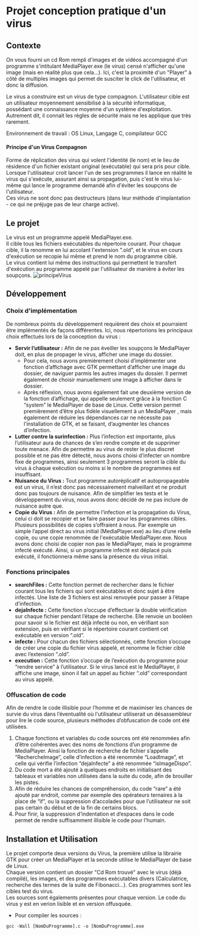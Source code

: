 # Projet conception pratique d'un virus
## Contexte 
On vous fourni un cd Rom rempli d'images et de vidéos accompagné d'un programme s'intitulant MediaPlayer.exe (le virus) censé n'afficher qu'une image (mais en réalité plus que cela...).
Ici, c'est la proximité d'un "Player" à côté de multiples images qui permet de susciter le click de l'utilisateur, et donc la diffusion.

Le virus a construire est un virus de type compagnon.
L'utilisateur cible est un utilisateur moyennement sensibilisé à la sécurité informatique, possédant une connaissance moyenne d'un système d'exploitation. Autrement dit, il connait les règles de sécurité mais ne les applique que très rarement.

Environnement de travail : OS Linux, Langage C, compilateur GCC



#### Principe d'un Virus Compagnon
Forme de réplication des virus qui volent l'identité (le nom) et le lieu de résidence d'un fichier existant original (exécutable) qui sera pris pour cible. Lorsque l'utilisateur croit lancer l'un de ses programmes il lance en réalité le virus qui s'exécute, assurant ainsi sa propagation, puis c'est le virus lui-même qui lance le programme demandé afin d'éviter les soupçons de l'utilisateur.   
Ces virus ne sont donc pas destructeurs (dans leur méthode d'implantation - ce qui ne préjuge pas de leur charge active).

## Le projet
Le virus est un programme appelé MediaPlayer.exe.  
Il cible tous les fichiers exécutables du répertoire courant. Pour chaque cible, il la renomme en lui accolant l'extension ".old", et le virus en cours d'exécution se recopie lui même et prend le nom du programme ciblé.  
Le virus contient lui même des instructions qui permettent le transfert d'exécution au programme appelé par l'utilisateur de manière à éviter les soupçons.
![principeVirus](https://i.imgur.com/oYFZa0a.jpg)

## Développement
### Choix d'implémentation
De nombreux points du développement requièrent des choix et pourraient être implémentés de façons différentes. Ici, nous répertorions les principaux choix effectués lors de la conception du virus :
- **Servir l’utilisateur :** Afin de ne pas éveiller les soupçons le MediaPlayer doit, en plus de propager le virus, afficher une image du dossier.
    -  Pour cela, nous avons premièrement choisi d’implémenter une fonction d’affichage avec GTK permettant d’afficher une image du dossier, de naviguer parmis les autres images du dossier. Il permet également de choisir manuellement une image à afficher dans le dossier.
    - Après réflexion, nous avons également fait une deuxième version de la fonction d’affichage, qui appelle seulement grâce à la fonction C “system” le MediaPlayer de base de Linux. Cette version permet premièrement d’être plus fidèle visuellement à un MediaPlayer , mais également de réduire les dépendances car ne nécessite pas l’installation de GTK, et se faisant, d’augmenter les chances d’infection.  
- **Lutter contre la surinfection :** Plus l’infection est importante, plus l’utilisateur aura de chances de s’en rendre compte et de supprimer toute menace. Afin de permettre au virus de rester le plus discret possible et ne pas être détecté, nous avons choisi d’infecter un nombre fixe de programmes, ainsi seulement 3 programmes seront la cible du virus à chaque exécution ou moins si le
nombre de programmes est insuffisant.  
- **Nuisance du Virus :** Tout programme autoréplicatif et autopropageable est un virus, il n’est donc pas nécessairement malveillant et ne produit donc pas toujours de nuisance. Afin de simplifier les tests et le développement du virus, nous avons donc décidé de ne pas inclure de nuisance autre que.  
- **Copie du Virus :** Afin de permettre l’infection et la propagation du Virus, celui ci doit se recopier et se faire passer pour les programmes cibles. Plusieurs possibilités de copies s’offraient à nous. Par exemple un simple l’appel direct au virus initial (MediaPlayer.exe) au lieu d’une réelle copie, ou une copie renommée de l'exécutable MediaPlayer.exe. Nous avons donc choisi de copier non pas le MediaPlayer, mais le programme infecté exécuté. Ainsi, si un programme infecté est déplacé puis exécuté, il fonctionnera même sans la présence du virus initial.

### Fonctions principales

- **searchFiles :** Cette fonction permet de rechercher dans le fichier courant tous les fichiers qui sont exécutables et donc sujet à être infectés. Une liste de 3 fichiers est ainsi renvoyée pour passer à l’étape d’infection.
- **dejaInfecte :** Cette fonction s’occupe d’effectuer la double vérification sur chaque fichier pendant l’étape de recherche. Elle renvoie un booléen pour savoir si le fichier est déjà infecté ou non, en vérifiant son extension, puis en vérifiant si le répertoire courant contient cet exécutable en version “.old”.
- **infecte :** Pour chacun des fichiers sélectionnés, cette fonction s’occupe de créer une copie du fichier virus appelé, et renomme le fichier ciblé avec l’extension “.old”.
- **execution :** Cette fonction s’occupe de l’exécution du programme pour “rendre service” à l’utilisateur. Si le virus lancé est le MediaPlayer, il affiche une image, sinon il fait un appel au fichier “.old” correspondant au virus appelé.

### Offuscation de code
Afin de rendre le code illisible pour l’homme et de maximiser les chances de survie du virus dans l’éventualité où l'utilisateur utiliserait un désassembleur pour lire le code source, plusieurs méthodes d’obfuscation de code ont été utilisées.
1) Chaque fonctions et variables du code sources ont été renommées afin d’être cohérentes avec des noms de fonctions d’un programme de MediaPlayer. Ainsi la fonction de recherche de fichier s’appelle “RechercheImage”, celle d’infection a été renommée “LoadImage”, et celle qui vérifie l’infection “dejaInfecte” a été renommée “isImageDispo”.
2) Du code mort a été ajouté à quelques endroits en initialisant des tableaux et variables non utilisées dans la suite du code, afin de brouiller les pistes.
3) Afin de réduire les chances de compréhension, du code “rare” a été ajouté par endroit, comme par exemple des opérateurs ternaires à la place de “if”, ou la suppression d’accolades pour que l’utilisateur ne soit pas certain du début et de la fin de certains blocs.
4) Pour finir, la suppression d’indentation et d’espaces dans le code permet de rendre suffisamment illisible le code pour l’humain.

## Installation et Utilisation  
Le projet comporte deux versions du Virus, la première utilise la librairie GTK pour créer un MediaPlayer et la seconde utilise le MediaPlayer de base de Linux.  
Chaque version contient un dossier "Cd Rom trouvé" avec le virus (déjà compilé), les images, et des programmes exécutables divers (Calculatrice, recherche des termes de la suite de Fibonacci...). Ces programmes sont les cibles test du virus.   
Les sources sont égalements présentes pour chaque version. Le code du virus y est en verion lisible et en version offusquée.  

- Pour compiler les sources :  
```
gcc -Wall [NomDuProgramme].c -o [NomDuProgramme].exe
```


